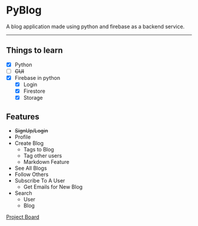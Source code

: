 # PyBlog

A blog application made using python and firebase as a backend service.

---

## Things to learn

- [x]  Python
- [ ]  ~~GUI~~
- [x]  Firebase in python
    - [x]  Login
    - [x]  Firestore
    - [x]  Storage

## **Features**

- ~~SignUp/Login~~
- Profile
- Create Blog
    - Tags to Blog
    - Tag other users
    - Markdown Feature
- See All Blogs
- Follow Others
- Subscribe To A User
    - Get Emails for New Blog
- Search
    - User
    - Blog

[Project Board](PyBlog%207a1f9/Project%20Bo%20a5a7a.csv)